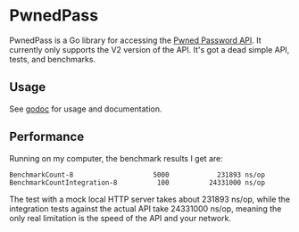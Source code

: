 # PwnedPass

PwnedPass is a Go library for accessing the [Pwned Password
API](https://haveibeenpwned.com/API/v2). It currently only supports the V2
version of the API. It's got a dead simple API, tests, and benchmarks.

## Usage

See [godoc](https://godoc.org/github.com/fharding1/pwnedpass) for usage and
documentation.

## Performance

Running on my computer, the benchmark results I get are:

    BenchmarkCount-8                    5000            231893 ns/op
    BenchmarkCountIntegration-8          100          24331000 ns/op

The test with a mock local HTTP server takes about 231893 ns/op, while the
integration tests against the actual API take 24331000 ns/op, meaning the only
real limitation is the speed of the API and your network.
